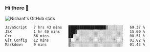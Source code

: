 ### Hi there 👋

<!--
**phoenixx1/phoenixx1** is a ✨ _special_ ✨ repository because its `README.md` (this file) appears on your GitHub profile.

Here are some ideas to get you started:

- 🔭 I’m currently working on ...
- 🌱 I’m currently learning ...
- 👯 I’m looking to collaborate on ...
- 🤔 I’m looking for help with ...
- 💬 Ask me about ...
- 📫 How to reach me: ...
- 😄 Pronouns: ...
- ⚡ Fun fact: ...
-->

![Nishant's GitHub stats](https://github-readme-stats.vercel.app/api?username=phoenixx1&count_private=true)   
<!--START_SECTION:waka-->
```text
JavaScript   7 hrs 43 mins   █████████████████▒░░░░░░░   69.37 % 
JSX          1 hr 40 mins    ███▓░░░░░░░░░░░░░░░░░░░░░   15.00 % 
C++          56 mins         ██░░░░░░░░░░░░░░░░░░░░░░░   08.51 % 
Git Config   12 mins         ▒░░░░░░░░░░░░░░░░░░░░░░░░   01.82 % 
Markdown     9 mins          ▒░░░░░░░░░░░░░░░░░░░░░░░░   01.43 % 
```
<!--END_SECTION:waka-->
